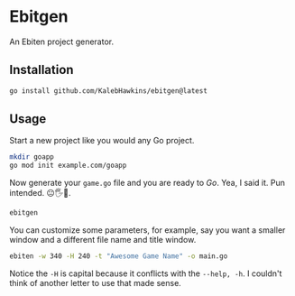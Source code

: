 # Ebitgen

An Ebiten project generator.

## Installation

```bash
go install github.com/KalebHawkins/ebitgen@latest
```

## Usage

Start a new project like you would any Go project. 

```bash
mkdir goapp
go mod init example.com/goapp
```

Now generate your `game.go` file and you are ready to *Go*. Yea, I said it. Pun intended. 😐🖐️🎤.

```bash
ebitgen 
```

You can customize some parameters, for example, say you want a smaller window and a different file name and title window.

```bash
ebiten -w 340 -H 240 -t "Awesome Game Name" -o main.go
```

Notice the `-H` is capital because it conflicts with the `--help, -h`. I couldn't think of another letter to use that made sense.